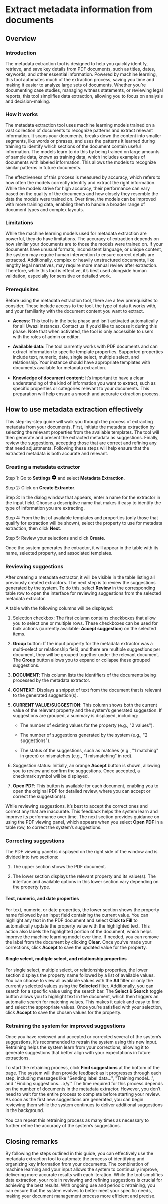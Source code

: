 # Extract metadata information from documents

## Overview

### Introduction

The metadata extraction tool is designed to help you quickly identify, retrieve, and save key details from PDF documents, such as titles, dates, keywords, and other essential information. Powered by machine learning, this tool automates much of the extraction process, saving you time and making it easier to analyze large sets of documents. Whether you’re documenting case studies, managing witness statements, or reviewing legal reports, this tool simplifies data extraction, allowing you to focus on analysis and decision-making.

### How it works

The metadata extraction tool uses machine learning models trained on a vast collection of documents to recognize patterns and extract relevant information. It scans your documents, breaks down the content into smaller segments, like words or phrases, and uses the patterns it learned during training to identify which sections of the document contain useful information. The models learn to do this by being trained on large amounts of sample data, known as training data, which includes examples of documents with labeled information. This allows the models to recognize similar patterns in future documents.

The effectiveness of this process is measured by accuracy, which refers to how often the models correctly identify and extract the right information. While the models strive for high accuracy, their performance can vary based on the quality of the documents and how closely they resemble the data the models were trained on. Over time, the models can be improved with more training data, enabling them to handle a broader range of document types and complex layouts.

### Limitations

While the machine learning models used for metadata extraction are powerful, they do have limitations. The accuracy of extraction depends on how similar your documents are to those the models were trained on. If your documents have unusual formats, inconsistent language, or unique content, the system may require human intervention to ensure correct details are extracted. Additionally, complex or heavily unstructured documents, like lengthy legal narratives, may require more manual review after extraction. Therefore, while this tool is effective, it’s best used alongside human validation, especially for sensitive or detailed work.

### Prerequisites

Before using the metadata extraction tool, there are a few prerequisites to consider. These include access to the tool, the type of data it works with, and your familiarity with the document content you want to extract.

- **Access**: This tool is in the beta phase and isn’t activated automatically for all Uwazi instances. Contact us if you’d like to access it during this phase. Note that when activated, the tool is only accessible to users with the roles of admin or editor.

- **Available data**: The tool currently works with PDF documents and can extract information to specific template properties. Supported properties include text, numeric, date, single select, multiple select, and relationship. Your instance should have appropriate templates with documents available for metadata extraction.

- **Knowledge of document content**: It’s important to have a clear understanding of the kind of information you want to extract, such as specific properties or categories relevant to your documents. This preparation will help ensure a smooth and accurate extraction process.

## How to use metadata extraction effectively

This step-by-step guide will walk you through the process of extracting metadata from your documents. First, initiate the metadata extraction by selecting the relevant properties from the available templates. The tool will then generate and present the extracted metadata as suggestions. Finally, review the suggestions, accepting those that are correct and refining any that need adjustments. Following these steps will help ensure that the extracted metadata is both accurate and relevant.

### Creating a metadata extractor

Step 1: Go to **Settings** ![Settings icon](images/cog-solid.png) and select **Metadata Extraction**.

Step 2: Click on **Create Extractor**.

Step 3: In the dialog window that appears, enter a name for the extractor in the input field. Choose a descriptive name that makes it easy to identify the type of information you are extracting.

Step 4: From the list of available templates and properties (only those that qualify for extraction will be shown), select the property to use for metadata extraction, then click **Next**.

Step 5: Review your selections and click **Create**.

Once the system generates the extractor, it will appear in the table with its name, selected property, and associated templates.

### Reviewing suggestions

After creating a metadata extractor, it will be visible in the table listing all previously created extractors. The next step is to review the suggestions generated by the system. To do this, select **Review** in the corresponding table row to open the interface for reviewing suggestions from the selected metadata extractor.

A table with the following columns will be displayed:

1. Selection checkbox: The first column contains checkboxes that allow you to select one or multiple rows. These checkboxes can be used for bulk actions (currently available: **Accept suggestion**) on the selected items.

2. **Group** button: If the input property for the metadata extractor was a multi-select or relationship field, and there are multiple suggestions per document, they will be grouped together under the relevant document. The **Group** button allows you to expand or collapse these grouped suggestions.

3. **DOCUMENT**: This column lists the identifiers of the documents being processed by the metadata extractor.

4. **CONTEXT**: Displays a snippet of text from the document that is relevant to the generated suggestion(s).

5. **CURRENT VALUE/SUGGESTION**: This column shows both the current value of the relevant property and the system’s generated suggestion. If suggestions are grouped, a summary is displayed, including:

    - The number of existing values for the property (e.g., "2 values").

    - The number of suggestions generated by the system (e.g., "2 suggestions").

    - The status of the suggestions, such as matches (e.g., "1 matching" in green) or mismatches (e.g., "1 mismatching" in red).

6. Suggestion status: Initially, an orange **Accept** button is shown, allowing you to review and confirm the suggestions. Once accepted, a checkmark symbol will be displayed.

7. **Open PDF**: This button is available for each document, enabling you to open the original PDF for detailed review, where you can accept or correct the suggestion(s).

While reviewing suggestions, it’s best to accept the correct ones and correct any that are inaccurate. This feedback helps the system learn and improve its performance over time. The next section provides guidance on using the PDF viewing panel, which appears when you select **Open PDF** in a table row, to correct the system’s suggestions.

### Correcting suggestions

The PDF viewing panel is displayed on the right side of the window and is divided into two sections:

1. The upper section shows the PDF document.

2. The lower section displays the relevant property and its value(s). The interface and available options in this lower section vary depending on the property type.

#### Text, numeric, and date properties

For text, numeric, or date properties, the lower section shows the property name followed by an input field containing the current value. You can highlight any text in the PDF document and select **Click to Fill** to automatically update the property value with the highlighted text. This action also labels the highlighted portion of the document, which helps improve the machine learning model over time. If needed, you can remove the label from the document by clicking **Clear**. Once you’ve made your corrections, click **Accept** to save the updated value for the property.

#### Single select, multiple select, and relationship properties

For single select, multiple select, or relationship properties, the lower section displays the property name followed by a list of available values. You can choose to view all available values with the **All** filter or only the currently selected values using the **Selected** filter. Additionally, you can search for a specific value using the search bar. The **Select & Search** toggle button allows you to highlight text in the document, which then triggers an automatic search for matching values. This makes it quick and easy to find and select the appropriate values. Once you’re satisfied with your selection, click **Accept** to save the chosen values for the property.

### Retraining the system for improved suggestions

Once you have reviewed and accepted or corrected several of the system’s suggestions, it’s recommended to retrain the system using this new input. Retraining helps the system learn from your corrections, allowing it to generate suggestions that better align with your expectations in future extractions.

To start the retraining process, click **Find suggestions** at the bottom of the page. The system will then provide feedback as it progresses through each step, including messages like "Sending label data...", "Training model...", and "Finding suggestions... x/y." The time required for this process depends on the number of documents in the metadata extractor. However, you don’t need to wait for the entire process to complete before starting your review. As soon as the first new suggestions are generated, you can begin reviewing them while the system continues to deliver additional suggestions in the background.

You can repeat this retraining process as many times as necessary to further refine the accuracy of the system’s suggestions.

## Closing remarks

By following the steps outlined in this guide, you can effectively use the metadata extraction tool to automate the process of identifying and organizing key information from your documents. The combination of machine learning and your input allows the system to continually improve, delivering more accurate results with each iteration. While the tool simplifies data extraction, your role in reviewing and refining suggestions is crucial for achieving the best results. With ongoing use and periodic retraining, you can ensure that the system evolves to better meet your specific needs, making your document management process more efficient and precise.
